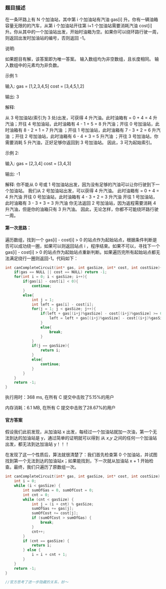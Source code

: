 ### 题目描述

在一条环路上有 N 个加油站，其中第 i 个加油站有汽油 gas[i] 升。你有一辆油箱容量无限的的汽车，从第 i 个加油站开往第 i+1 个加油站需要消耗汽油 cost[i] 升。你从其中的一个加油站出发，开始时油箱为空。如果你可以绕环路行驶一周，则返回出发时加油站的编号，否则返回 -1。

说明: 

如果题目有解，该答案即为唯一答案。
输入数组均为非空数组，且长度相同。
输入数组中的元素均为非负数。

示例 1:

输入: 
gas  = [1,2,3,4,5]
cost = [3,4,5,1,2]

输出: 3

解释:

从 3 号加油站(索引为 3 处)出发，可获得 4 升汽油。此时油箱有 = 0 + 4 = 4 升汽油；开往 4 号加油站，此时油箱有 4 - 1 + 5 = 8 升汽油；开往 0 号加油站，此时油箱有 8 - 2 + 1 = 7 升汽油
；开往 1 号加油站，此时油箱有 7 - 3 + 2 = 6 升汽油
；开往 2 号加油站，此时油箱有 6 - 4 + 3 = 5 升汽油
；开往 3 号加油站，你需要消耗 5 升汽油，正好足够你返回到 3 号加油站。
因此，3 可为起始索引。

示例 2:

输入: 
gas  = [2,3,4]
cost = [3,4,3]

输出: -1

解释:
你不能从 0 号或 1 号加油站出发，因为没有足够的汽油可以让你行驶到下一个加油站。
我们从 2 号加油站出发，可以获得 4 升汽油。 此时油箱有 = 0 + 4 = 4 升汽油
开往 0 号加油站，此时油箱有 4 - 3 + 2 = 3 升汽油
开往 1 号加油站，此时油箱有 3 - 3 + 3 = 3 升汽油
你无法返回 2 号加油站，因为返程需要消耗 4 升汽油，但是你的油箱只有 3 升汽油。
因此，无论怎样，你都不可能绕环路行驶一周。

#### 第一次思路：

遍历数组，找到一个 gas[i] - cost[i] > 0 的站点作为起始站点，根据条件判断是否可以成功绕一圈，如果可以则返回站点 i ，程序结束。如果不可以，寻找下一个 gas[i] - cost[i] > 0 的站点作为起始站点重新判断。如果遍历完所有起始站点都无法满足绕行一圈则返回-1。代码如下：

```c
int canCompleteCircuit(int* gas, int gasSize, int* cost, int costSize){
    if(gas == NULL || cost == NULL) return -1;
    for(int i = 0; i < gasSize; i++){
        if(gas[i] - cost[i] < 0){
            continue;
        }
        else{
            int j = 1;
            int left = gas[i] - cost[i];
            for(j = 1; j < gasSize; j++){
                if(left + gas[(i+j)%gasSize] - cost[(i+j)%gasSize] >= 0){
                    left = left + gas[(i+j)%gasSize] - cost[(i+j)%gasSize];
                }
                else{
                    break;
                }
            }
            if(j == gasSize){
                return i;
            }
            else{
                continue;
            }
        }  
    }
    return -1;
}
```

执行用时：368 ms, 在所有 C 提交中击败了5.15%的用户

内存消耗：6.1 MB, 在所有 C 提交中击败了28.67%的用户

#### 官方答案

假设我们此前发现，从加油站 x 出发，每经过一个加油站就加一次油，第一个无法到达的加油站是 y，通过简单的证明就可以得到  从 *x*,*y* 之间的任何一个加油站出发，都无法到达加油站 y！！！

在发现了这一个性质后，算法就很清楚了：我们首先检查第 
0
个加油站，并试图找到第一个无法到达的加油站x；如果能找到，下一次就从加油站 
x
+
1 开始检查。最终，我们只遍历了原数组一次。

```c
int canCompleteCircuit(int* gas, int gasSize, int* cost, int costSize) {
    int i = 0;
    while (i < gasSize) {
        int sumOfGas = 0, sumOfCost = 0;
        int cnt = 0;
        while (cnt < gasSize) {
            int j = (i + cnt) % gasSize;
            sumOfGas += gas[j];
            sumOfCost += cost[j];
            if (sumOfCost > sumOfGas) {
                break;
            }
            cnt++;
        }
        if (cnt == gasSize) {
            return i;
        } else {
            i = i + cnt + 1;
        }
    }
    return -1;
}

//官方思考了进一步隐藏的关系，妙～
```

